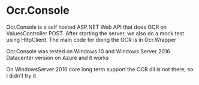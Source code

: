 # Ocr.Console
Ocr.Console is a self hosted ASP.NET Web API that does OCR on ValuesController POST. After starting the server, we also do a mock test using HttpClient. The main code for doing the OCR is in  Ocr.Wrapper

Ocr.Console was tested on Windows 10 and Windows Server 2016 Datacenter version on Azure and it works

On WindowsServer 2016 core long term support the OCR dll is not there, so I didn't try it
